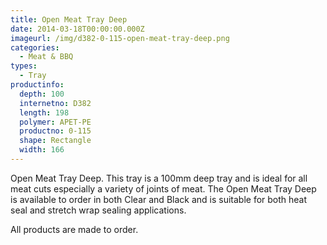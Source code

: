 ```yaml
---
title: Open Meat Tray Deep
date: 2014-03-18T00:00:00.000Z
imageurl: /img/d382-0-115-open-meat-tray-deep.png
categories:
  - Meat & BBQ
types:
  - Tray
productinfo:
  depth: 100
  internetno: D382
  length: 198
  polymer: APET-PE
  productno: 0-115
  shape: Rectangle
  width: 166
---
```

Open Meat Tray Deep. This tray is a 100mm deep tray and is ideal for all meat cuts especially a variety of joints of meat. The Open Meat Tray Deep is available to order in both Clear and Black and is suitable for both heat seal and stretch wrap sealing applications.

All products are made to order.
